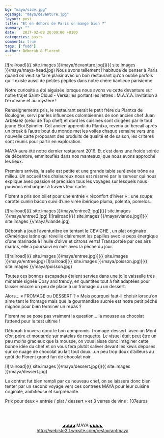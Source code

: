 ```yaml
---
bg: "maya/side.jpg"
ogImage: "maya/devanture.jpg"
layout: post
title: "Et en dehors de Paris on mange bien ?"
summary: ""
date:   2017-02-08 20:00:00 +0100
categories: posts
comments: true
tags: ['food']
author: Déborah & Florent
---
```


[![railroad]({{ site.images }}/maya/devanture.jpg)]({{ site.images }}/maya/maya-head.jpg)
Nous avons tellement l’habitude de penser à Paris quand on veut se faire plaisir avec un bon restaurant qu’on oublie parfois qu’il existe aussi de petites pépites dans notre chère banlieue parisienne.

Notre curiosité a été aiguisée lorsque nous avons vu cette devanture sur notre trajet Saint-Cloud - Versailles portant les lettres : M.A.Y.A. Invitation à l’exotisme et au mystère !

Renseignements pris, le restaurant serait le petit frère du Plantxa de Boulogne, servi par les influences colombiennes de son ancien chef Juan Arbelaez (celui de Top chef) et dont les cuisines sont dirigées par le tout jeune Eloi Spinnler. Cet ancien apprenti du Plantxa, revenu au bercail après un break à l’autre bout du monde met les voiles chaque semaine vers une nouvelle carte proposant des produits de qualité et de saison, les critères sont réunis pour partir en exploration.

MAYA aura été notre dernier restaurant 2016. Et c’est dans une froide soirée de décembre, emmitouflés dans nos manteaux, que nous avons approché les lieux.

Premiers arrivés, la salle est petite et une grande table surélevée trône au milieu.
Un accueil très chaleureux nous est réservé par le serveur qui nous explique avec passion et précision tous les voyages sur lesquels nous pouvons embarquer à travers leur carte. 

Florent a pris son billet pour une entrée « réconfort d’hiver » : une soupe carotte cumin bacon suivi d’une virée ibérique pluma, polenta, pomelos.

[![railroad]({{ site.images }}/maya/entree2.jpg)]({{ site.images }}/maya/entree2.jpg)
[![railroad]({{ site.images }}/maya/viande.jpg)]({{ site.images }}/maya/viande.jpg)
 
Déborah a joué l’aventurière en tentant le CEVICHE , un plat originaire d’Amérique
latine qui réveille clairement les papilles avec le peps énergique d’une marinade à l’huile d’olive et citrons verts! Transportée par ces airs marins, elle a poursuivi en mer avec la pêche du jour.

[![railroad]({{ site.images }}/maya/entree.jpg)]({{ site.images }}/maya/entree.jpg)
[![railroad]({{ site.images }}/maya/poisson.jpg)]({{ site.images }}/maya/poisson.jpg)

Toutes ces bonnes escapades étaient servies dans une jolie vaisselle très minérale  signée Cosy and trendy, en quantités tout à fait adaptées pour laisser encore un peu de place à un fromage ou un dessert.

Alors... « FROMAGE ou DESSERT ? » Mais pourquoi faut-il choisir lorsqu’on aime tant le fromage mais que la gourmandise sucrée est notre petit péché mignon pour bien terminer un repas ?

Florent ne se pose pas vraiment la question… la mousse au chocolat l’attend pour le test ultime !

Déborah trouvera donc le bon compromis  fromage-dessert  avec un Mont d’or, poire et moutarde sur matelas de roquette.  Le visuel était peut être un peu moins gracieux que la mousse, on vous laisse donc imaginer cette bonne idée du chef et on vous fera plutôt saliver devant les kiwis déposés sur ce nuage de chocolat au lait tout doux…un peu trop doux d’ailleurs au goût de Florent grand fan de chocolat noir.

[![railroad]({{ site.images }}/maya/dessert.jpg)]({{ site.images }}/maya/dessert.jpg)

Le contrat fut bien rempli par ce nouveau chef, on se laissera donc bien tenter par un second voyage vers ces contrées MAYA pour leur cuisine originale, ambitieuse et surprenante.

Prix pour deux « entrée / plat / dessert » et 3 verres de vins : 107euros



<br/><br/>
<center>◢◢◢◢   MAYA   ◣◣◣◣</center>
<center><a href="http://webiste2tl.wixsite.com/restaurantmaya">http://webiste2tl.wixsite.com/restaurantmaya</a></center>
<br/>